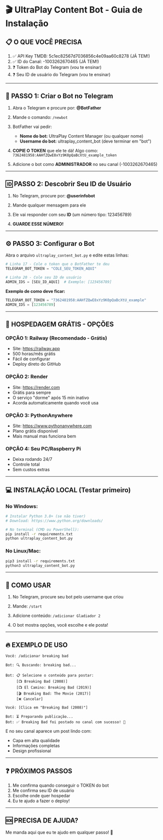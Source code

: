 # 🎬 UltraPlay Content Bot - Guia de Instalação

## 📋 O QUE VOCÊ PRECISA

1. ✅ API Key TMDB: 5c1ec82567d7036856c4e09aa60c8278 (JÁ TEM!)
2. ✅ ID do Canal: -1003262670465 (JÁ TEM!)
3. ❓ Token do Bot do Telegram (vou te ensinar)
4. ❓ Seu ID de usuário do Telegram (vou te ensinar)

---

## 🤖 PASSO 1: Criar o Bot no Telegram

1. Abra o Telegram e procure por: **@BotFather**

2. Mande o comando: `/newbot`

3. BotFather vai pedir:
   - **Nome do bot:** UltraPlay Content Manager (ou qualquer nome)
   - **Username do bot:** ultraplay_content_bot (deve terminar em "bot")

4. **COPIE O TOKEN** que ele te dá! Algo como:
   `7362481958:AAHfZQwE8xYz9K0pQaBcXtU_example_token`

5. Adicione o bot como **ADMINISTRADOR** no seu canal (-1003262670465)

---

## 🆔 PASSO 2: Descobrir Seu ID de Usuário

1. No Telegram, procure por: **@userinfobot**

2. Mande qualquer mensagem para ele

3. Ele vai responder com seu **ID** (um número tipo: 123456789)

4. **GUARDE ESSE NÚMERO!**

---

## ⚙️ PASSO 3: Configurar o Bot

Abra o arquivo `ultraplay_content_bot.py` e edite estas linhas:

```python
# Linha 17 - Cole o token que o BotFather te deu
TELEGRAM_BOT_TOKEN = "COLE_SEU_TOKEN_AQUI"

# Linha 20 - Cole seu ID de usuário
ADMIN_IDS = [SEU_ID_AQUI]  # Exemplo: [123456789]
```

**Exemplo de como deve ficar:**
```python
TELEGRAM_BOT_TOKEN = "7362481958:AAHfZQwE8xYz9K0pQaBcXtU_example"
ADMIN_IDS = [123456789]
```

---

## 🚀 HOSPEDAGEM GRÁTIS - OPÇÕES

### OPÇÃO 1: Railway (Recomendado - Grátis)
- Site: https://railway.app
- 500 horas/mês grátis
- Fácil de configurar
- Deploy direto do GitHub

### OPÇÃO 2: Render
- Site: https://render.com
- Grátis para sempre
- O serviço "dorme" após 15 min inativo
- Acorda automaticamente quando você usa

### OPÇÃO 3: PythonAnywhere
- Site: https://www.pythonanywhere.com
- Plano grátis disponível
- Mais manual mas funciona bem

### OPÇÃO 4: Seu PC/Raspberry Pi
- Deixa rodando 24/7
- Controle total
- Sem custos extras

---

## 💻 INSTALAÇÃO LOCAL (Testar primeiro)

### No Windows:
```bash
# Instalar Python 3.8+ (se não tiver)
# Download: https://www.python.org/downloads/

# No terminal (CMD ou PowerShell):
pip install -r requirements.txt
python ultraplay_content_bot.py
```

### No Linux/Mac:
```bash
pip3 install -r requirements.txt
python3 ultraplay_content_bot.py
```

---

## 🎯 COMO USAR

1. No Telegram, procure seu bot pelo username que criou

2. Mande: `/start`

3. Adicione conteúdo: `/adicionar Gladiador 2`

4. O bot mostra opções, você escolhe e ele posta!

---

## 🔥 EXEMPLO DE USO

```
Você: /adicionar breaking bad

Bot: 🔍 Buscando: breaking bad...

Bot: 📋 Selecione o conteúdo para postar:
     [📺 Breaking Bad (2008)]
     [📺 El Camino: Breaking Bad (2019)]
     [🎬 Breaking Bad: The Movie (2017)]
     [❌ Cancelar]

Você: [Clica em "Breaking Bad (2008)"]

Bot: ⏳ Preparando publicação...
Bot: ✅ Breaking Bad foi postado no canal com sucesso! 🎉
```

E no seu canal aparece um post lindo com:
- Capa em alta qualidade
- Informações completas
- Design profissional

---

## ❓ PRÓXIMOS PASSOS

1. Me confirma quando conseguir o TOKEN do bot
2. Me confirma seu ID de usuário
3. Escolhe onde quer hospedar
4. Eu te ajudo a fazer o deploy!

---

## 🆘 PRECISA DE AJUDA?

Me manda aqui que eu te ajudo em qualquer passo! 🚀
